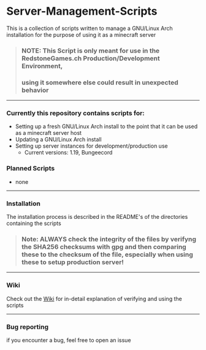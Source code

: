 # Server-Management-Scripts

 This is a collection of scripts written to manage a GNU/Linux Arch installation for the purpose of using it as a minecraft server

> ### NOTE: This Script is only meant for use in the RedstoneGames.ch Production/Development Environment,
> ### using it somewhere else could result in unexpected behavior

---

### **Currently this repository contains scripts for:**
+ Setting up a fresh GNU/Linux Arch install to the point that it can be used as a minecraft server host
+ Updating a GNU/Linux Arch install 
+ Setting up server instances for development/production use
    + Current versions: 1.19, Bungeecord

### **Planned Scripts**
+ none

---

### **Installation**

The installation process is described in the README's of the directories containing the scripts

> ### **Note:** ALWAYS check the integrity of the files by verifyng the SHA256 checksums with gpg and then comparing these to the checksum of the file, especially when using these to setup production server!

---

### **Wiki**

Check out the [Wiki](https://github.com/RedstoneGames-MC/Server-Management-Scripts/wiki) for in-detail explanation of verifying and using the scripts

---
### **Bug reporting**
if you encounter a bug, feel free to open an issue
